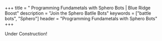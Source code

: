 +++
title = " Programming Fundametals with Sphero Bots | Blue Ridge Boost"
description = "Join the Sphero Batlle Bots"
keywords = ["battle bots", "Sphero"]
header = "Programming Fundametals with Sphero Bots"
+++

Under Construction!